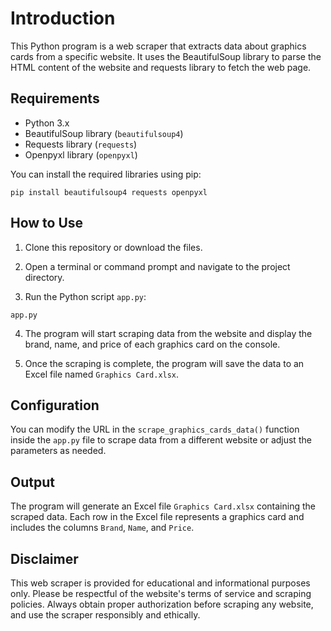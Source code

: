 # Introduction

This Python program is a web scraper that extracts data about graphics cards from a specific website. It uses the BeautifulSoup library to parse the HTML content of the website and requests library to fetch the web page.

## Requirements

- Python 3.x
- BeautifulSoup library (`beautifulsoup4`)
- Requests library (`requests`)
- Openpyxl library (`openpyxl`)

You can install the required libraries using pip:

```
pip install beautifulsoup4 requests openpyxl
```

## How to Use

1. Clone this repository or download the files.

2. Open a terminal or command prompt and navigate to the project directory.

3. Run the Python script `app.py`:

```
app.py
```

4. The program will start scraping data from the website and display the brand, name, and price of each graphics card on the console.

5. Once the scraping is complete, the program will save the data to an Excel file named `Graphics Card.xlsx`.

## Configuration

You can modify the URL in the `scrape_graphics_cards_data()` function inside the `app.py` file to scrape data from a different website or adjust the parameters as needed.

## Output

The program will generate an Excel file `Graphics Card.xlsx` containing the scraped data. Each row in the Excel file represents a graphics card and includes the columns `Brand`, `Name`, and `Price`.

## Disclaimer

This web scraper is provided for educational and informational purposes only. Please be respectful of the website's terms of service and scraping policies. Always obtain proper authorization before scraping any website, and use the scraper responsibly and ethically.
